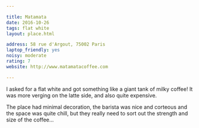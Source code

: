 ```yaml
---

title: Matamata
date: 2016-10-26
tags: flat white
layout: place.html

address: 58 rue d'Argout, 75002 Paris
laptop_friendly: yes
noisy: moderate
rating: 7
website: http://www.matamatacoffee.com

---
```


I asked for a flat white and got something like a giant tank of milky coffee! It was more verging on the latte side, and also quite expensive.

The place had minimal decoration, the barista was nice and corteous and the space was quite chill, but they really need to sort out the strength and size of the coffee...
